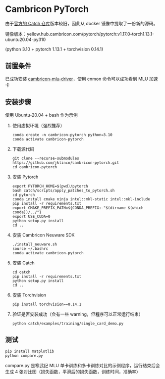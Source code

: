 # Cambricon PyTorch

由于[官方的 Catch 仓库](https://github.com/Cambricon/catch)版本较旧，因此从 docker 镜像中提取了一份新的源码。

镜像版本：yellow.hub.cambricon.com/pytorch/pytorch:v1.17.0-torch1.13.1-ubuntu20.04-py310

(python 3.10 + pytorch 1.13.1 + torchvision 0.14.1)

## 前置条件

已成功安装 [cambricon-mlu-driver](https://sdk.cambricon.com/download?component_name=Driver)，使用 cnmon 命令可以成功看到 MLU 加速卡

## 安装步骤

使用 Ubuntu-20.04 + bash 作为示例

1. 使用虚拟环境（强烈推荐）

   ```
   conda create -n cambricon-pytorch python=3.10
   conda activate cambricon-pytorch
   ```

2. 下载源代码

   ```
   git clone --recurse-submodules https://github.com/jklincn/cambricon-pytorch.git
   cd cambricon-pytorch
   ```

3. 安装 Pytorch

   ```
   export PYTORCH_HOME=$(pwd)/pytorch
   bash catch/scripts/apply_patches_to_pytorch.sh
   cd pytorch 
   conda install cmake ninja intel::mkl-static intel::mkl-include
   pip install -r requirements.txt
   export CMAKE_PREFIX_PATH=${CONDA_PREFIX:-"$(dirname $(which conda))/../"}
   export USE_CUDA=0
   python setup.py install
   cd ..
   ```

4. 安装 Cambricon Neuware SDK

   ```
   ./install_neuware.sh
   source ~/.bashrc
   conda activate cambricon-pytorch
   ```

5. 安装 Catch

   ```
   cd catch
   pip install -r requirements.txt
   python setup.py install
   cd ..
   ```

6. 安装 Torchvision

   ```
   pip install torchvision==0.14.1
   ```

7. 验证是否安装成功（会有一些 warning，但程序可以正常运行结束）

   ```
   python catch/examples/training/single_card_demo.py
   ```

## 测试

```
pip install matplotlib
python compare.py
```

compare.py 是寒武纪 MLU 单卡训练和多卡训练对比的示例程序，运行结束后会生成 4 张对比图（损失函数，平滑后的损失函数，训练时间，准确率）